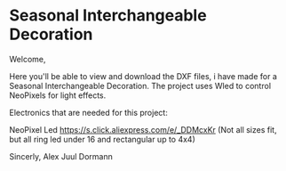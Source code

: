 # Seasonal Interchangeable Decoration

Welcome,

Here you'll be able to view and download the DXF files, i have made for a Seasonal Interchangeable Decoration.
The project uses Wled to control NeoPixels for light effects.

Electronics that are needed for this project:

NeoPixel Led
https://s.click.aliexpress.com/e/_DDMcxKr
(Not all sizes fit, but all ring led under 16 and rectangular up to 4x4)

Sincerly,
Alex Juul Dormann

